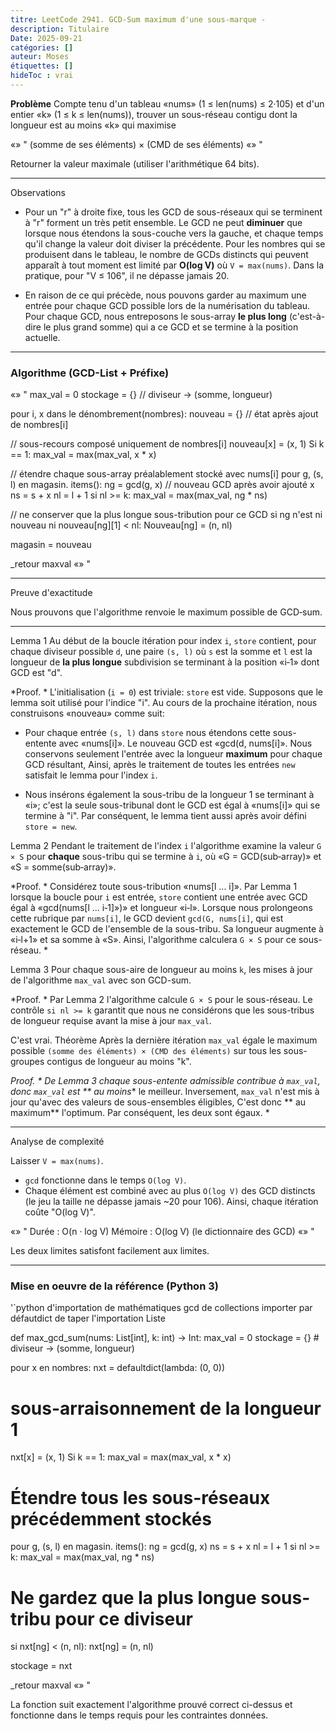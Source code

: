 ```yaml
---
titre: LeetCode 2941. GCD-Sum maximum d'une sous-marque -
description: Titulaire
Date: 2025-09-21
catégories: []
auteur: Moses
étiquettes: []
hideToc : vrai
---
```

**Problème**
Compte tenu d'un tableau «nums» (1 ≤ len(nums) ≤ 2·105) et d'un entier «k» (1 ≤ k ≤ len(nums)), trouver un sous-réseau contigu dont la longueur est au moins «k» qui maximise

«» "
(somme de ses éléments) × (CMD de ses éléments)
«» "

Retourner la valeur maximale (utiliser l'arithmétique 64 bits).

-----------------------------------------------------------------------------------

Observations

* Pour un "r" à droite fixe, tous les GCD de sous-réseaux qui se terminent à "r" forment un très petit ensemble.
Le GCD ne peut **diminuer** que lorsque nous étendons la sous-couche vers la gauche, et chaque
temps qu'il change la valeur doit diviser la précédente.
Pour les nombres qui se produisent dans le tableau, le nombre de GCDs distincts qui peuvent
apparaît à tout moment est limité par **O(log V)** où `V = max(nums)`.
Dans la pratique, pour "V ≤ 106", il ne dépasse jamais 20.

* En raison de ce qui précède, nous pouvons garder au maximum une entrée pour chaque GCD possible
lors de la numérisation du tableau.
Pour chaque GCD, nous entreposons le sous-array **le plus long** (c'est-à-dire le plus grand
somme) qui a ce GCD et se termine à la position actuelle.

-----------------------------------------------------------------------------------

### Algorithme (GCD-List + Préfixe)

«» "
max_val = 0
stockage = {} // diviseur -> (somme, longueur)

pour i, x dans le dénombrement(nombres):
nouveau = {} // état après ajout de nombres[i]

// sous-recours composé uniquement de nombres[i]
nouveau[x] = (x, 1)
Si k == 1:
max_val = max(max_val, x * x)

// étendre chaque sous-array préalablement stocké avec nums[i]
pour g, (s, l) en magasin. items():
ng = gcd(g, x) // nouveau GCD après avoir ajouté x
ns = s + x
nl = l + 1
si nl >= k:
max_val = max(max_val, ng * ns)

// ne conserver que la plus longue sous-tribution pour ce GCD
si ng n'est ni nouveau ni nouveau[ng][1] < nl:
Nouveau[ng] = (n, nl)

magasin = nouveau

_retour maxval
«» "

-----------------------------------------------------------------------------------

Preuve d'exactitude

Nous prouvons que l'algorithme renvoie le maximum possible de GCD‐sum.

---

Lemma 1
Au début de la boucle itération pour index `i`, `store` contient, pour
chaque diviseur possible `d`, une paire `(s, l)` où `s` est la somme et `l` est
la longueur de **la plus longue** subdivision se terminant à la position «i‐1» dont GCD est
"d".

*Proof. *
L'initialisation (`i = 0`) est triviale: `store` est vide.
Supposons que le lemma soit utilisé pour l'indice "i".
Au cours de la prochaine itération, nous construisons «nouveau» comme suit:

* Pour chaque entrée `(s, l)` dans `store` nous étendons cette sous-entente avec
«nums[i]». Le nouveau GCD est «gcd(d, nums[i]».
Nous conservons seulement l'entrée avec la longueur **maximum** pour chaque GCD résultant,
Ainsi, après le traitement de toutes les entrées `new` satisfait le lemma pour l'index `i`.

* Nous insérons également la sous-tribu de la longueur 1 se terminant à «i»; c'est la seule
sous-tribunal dont le GCD est égal à «nums[i]» qui se termine à "i".
Par conséquent, le lemma tient aussi après avoir défini `store = new`.



Lemma 2
Pendant le traitement de l'index `i` l'algorithme examine la valeur
`G × S` pour **chaque** sous-tribu qui se termine à `i`, où
«G = GCD(sub‐array)» et «S = somme(sub‐array)».

*Proof. *
Considérez toute sous-tribution «nums[l ... i]».
Par Lemma 1 lorsque la boucle pour `i` est entrée, `store` contient une entrée
avec GCD égal à «gcd(nums[l ... i‐1]»)» et longueur «i‐l».
Lorsque nous prolongeons cette rubrique par `nums[i]`, le GCD devient `gcd(G, nums[i]`,
qui est exactement le GCD de l'ensemble de la sous-tribu.
Sa longueur augmente à «i‐l+1» et sa somme à «S».
Ainsi, l'algorithme calculera `G × S` pour ce sous-réseau. *



Lemma 3
Pour chaque sous-aire de longueur au moins `k`, les mises à jour de l'algorithme
`max_val` avec son GCD-sum.

*Proof. *
Par Lemma 2 l'algorithme calcule `G × S` pour le sous-réseau.
Le contrôle `si nl >= k` garantit que nous ne considérons que les sous-tribus de
longueur requise avant la mise à jour `max_val`.



C'est vrai. Théorème
Après la dernière itération `max_val` égale le maximum possible
`(somme des éléments) × (CMD des éléments)` sur tous les sous-groupes contigus de
longueur au moins "k".

*Proof. *
De Lemma 3 chaque sous-entente admissible contribue à
`max_val`, donc `max_val` est ** au moins** le meilleur.
Inversement, `max_val` n'est mis à jour qu'avec des valeurs de sous-ensembles éligibles,
C'est donc ** au maximum** l'optimum.
Par conséquent, les deux sont égaux. *



-----------------------------------------------------------------------------------

Analyse de complexité

Laisser `V = max(nums)`.

* `gcd` fonctionne dans le temps `O(log V)`.
* Chaque élément est combiné avec au plus `O(log V)` des GCD distincts (le jeu
la taille ne dépasse jamais ~20 pour 106).
Ainsi, chaque itération coûte "O(log V)".

«» "
Durée : O(n · log V)
Mémoire : O(log V) (le dictionnaire des GCD)
«» "

Les deux limites satisfont facilement aux limites.

-----------------------------------------------------------------------------------

### Mise en oeuvre de la référence (Python 3)

'`python
d'importation de mathématiques gcd
de collections importer par défautdict
de taper l'importation Liste

def max_gcd_sum(nums: List[int], k: int) -> Int:
max_val = 0
stockage = {} # diviseur -> (somme, longueur)

pour x en nombres:
nxt = defaultdict(lambda: (0, 0))

# sous-arraisonnement de la longueur 1
nxt[x] = (x, 1)
Si k == 1:
max_val = max(max_val, x * x)

# Étendre tous les sous-réseaux précédemment stockés
pour g, (s, l) en magasin. items():
ng = gcd(g, x)
ns = s + x
nl = l + 1
si nl >= k:
max_val = max(max_val, ng * ns)

# Ne gardez que la plus longue sous-tribu pour ce diviseur
si nxt[ng] < (n, nl):
nxt[ng] = (n, nl)

stockage = nxt

_retour maxval
«» "

La fonction suit exactement l'algorithme prouvé correct ci-dessus et
fonctionne dans le temps requis pour les contraintes données.